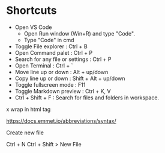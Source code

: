 # Shortcuts

- Open VS Code
  - Open Run window (Win+R) and type "Code".
  - Type "Code" in cmd
- Toggle File explorer : Ctrl + B
- Open Command palet : Ctrl + P
- Search for any file or settings : Ctrl + P
- Open Terminal : Ctrl + `
- Move line up or down : Alt + up/down
- Copy line up or down : Shift + Alt + up/down
- Toggle fullscreen mode : F11
- Toggle Markdown preview : Ctrl + K, V
- Ctrl + Shift + F : Search for files and folders in workspace.

x wrap in html tag

https://docs.emmet.io/abbreviations/syntax/

Create new file

Ctrl + N
Ctrl + Shift > New File
